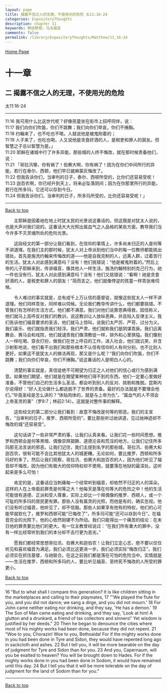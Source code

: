 ```yaml
---
layout: page
title: 揭露不信之人的无理，不使用光的危险 太11:16-24
categories: ExpositoryThoughts
description: chapter 11
keywords: 释经默想，马太福音
comments: false
permalink: /library/ExpositoryThoughts/Matthew/11_16-24
---
```

[ Home Page ]({{site.baseurl}}/index) <br>

<a name="0"></a>
# 十一章 

## 二 揭露不信之人的无理，不使用光的危险

太11:16-24

***

11:16 我可用什么比这世代呢？好像孩童坐在街市上招呼同伴，说：<br>
11:17 我们向你们吹笛，你们不跳舞；我们向你们举哀，你们不捶胸。<br>
11:18 约翰来了，也不吃也不喝，人就说他是被鬼附着的；<br>
11:19 人子来了，也吃也喝，人又说他是贪食好酒的人，是税吏和罪人的朋友。但智慧之子总以智慧为是。」<br>
11:20 耶稣在诸城中行了许多异能，那些城的人终不悔改，就在那时候责备他们，说：<br>
11:21 「哥拉汛哪，你有祸了！伯赛大啊，你有祸了！因为在你们中间所行的异能，若行在泰尔、西顿，他们早已披麻蒙灰悔改了。<br>
11:22 但我告诉你们，当审判的日子，泰尔、西顿所受的，比你们还容易受呢！<br>
11:23 迦百农啊，你已经升到天上，将来必坠落阴间；因为在你那里所行的异能，若行在所多玛，它还可以存到今日。<br>
11:24 但我告诉你们，当审判的日子，所多玛所受的，比你还容易受呢！」<br>

***

[Back to top](#0)

&emsp;&emsp;主耶稣是因着祂在地上时犹太民的光景说这番话的。但这既是对犹太人说的，也是大声对我们说的。这番话大大光照出属血气之人品格的某些方面，教导我们当今许多不灭灵魂所处的危险光景。

&emsp;&emsp;这段经文的第一部分让我们看到，在信仰的事情上，许多尚未归正的人是何等不讲道理。在我们主的那时候，犹太人对上帝派到他们当中的每一位教师都能挑出错处。首先是施洗约翰来传悔改的道——他是自我克制的人，远离人群，过着苦行的生活。犹太人对此感到满意吗？没有！他们挑错说：“他是被鬼附着的。”然后上帝的儿子耶稣来到，传讲福音，像其他人一样生活，施洗约翰特别的克己行为，祂一件也没有行。犹太人对此感到满意吗？没有！他们又挑错说：“看啊！祂是贪食好酒的人，是税吏和罪人的朋友！”简而言之，他们就像悖逆的孩童一样乖张难伺候。

&emsp;&emsp;令人难过的事实就是，总有成千上万认信的基督徒，就像这些犹太人一样不讲道理。他们同样乖张，同样难以伺候。无论我们教导传讲什么，他们都要挑错。不管我们有怎样的生活方式，他们都不满意。我们对他们说靠恩典得救，因信称义，他们就马上高呼反对我们的教训，说这教训让人放纵恩典，并且陷入反律主义。我们告诉他们福音要求的圣洁，他们就马上惊叫，说我们太严厉、严苛、过分为义。我们喜乐、他们就指责我们轻浮。我们严肃，他们就称我们是阴谋乖戾。我们远离舞会、赛马会和戏院，他们就谴责我们像清教徒一样，排外和心里狭隘。我们像别人一样吃喝、穿衣打扮，做我们在世上呼召的工作，进入社会，他们就讥笑，并含沙射影地说，他们看不出我们和那些根本不认信有信仰的人有何分别，也不比别人更好。如果这不是犹太人的做法再现，那又是什么呢？“我们向你们吹笛，你们不跳舞；我们向你们举哀，你们不捶胸。”说这番话的人是明白人心的。

&emsp;&emsp;清楚的事实就是，真信徒绝不可期望为归正之人对他们的信心或行为感到满意。如果他们期望，他们就是在期望某种他们得不到的东西。他们一定要心里做好准备，不管他们自己的生活多么圣洁，都会听到别人的反对、挑剔和推脱。昆斯内尔说得好：“好人无论做什么都逃脱不了世界的责备。最好的办法就是不要理会他们。”毕竟圣经是怎么讲的？“体贴肉体的，就是与上帝为仇”。“属血气的人不领会上帝圣灵的事”（罗8:7；林前2:14）。这就是对整件事的解释。

&emsp;&emsp;这些经文的第二部分让我们看到：故意不悔改是何等的邪恶。我们的主宣告，“当审判的日子，推罗、西顿所受的”，要比那些听过祂讲道，见过祂神迹却不悔改的城“还容易受”。

&emsp;&emsp;这句话讲了一些非常严肃的事，让我们认真来看。让我们花一些时间思想，推罗和西顿会是何等黑暗、偶像崇拜猖獗、道德沦丧和荒淫的地方。让我们记住所多玛那无法言说的邪恶。让我们记住，我们主提到名字的那些城，哥拉汛、伯赛大和迦百农，很有可能不会比其他犹太人的城更糟。无论如何，要比推罗、西顿和所多玛好的多了。然后让我们观察，哥拉汛、伯赛大和迦百农的人，因为他们听见了福音却不悔改，因为他们有极大的信仰特权却不使用，就要落在地狱的最深处。这听起来是多么可怕！

&emsp;&emsp;肯定的是，这番话应当刺痛每一个经常听到福音，却依然不归正的人的耳朵。这样的人在上帝面前罪责是何等之大！他每天是落在何等大的危险之中！他的生活可能很有道德、正派和受人尊重，实际上却比一个拜偶像的推罗、西顿人，或一个可耻的所多玛的居民更有罪。那些人没有属灵的光照，而他是有的，确实忽视。他们没有听过福音，他听见了，却不信服。那些人如果享有他有的特权，他们的心可能早就软化了，推罗和西顿可能“已悔改了”，所多玛可能“还可以存到今日”。在福音完全的光照下，他的心依然刚硬不为所动。我们只能得出一个痛苦的结论：在末日他的罪责要比他们的更大。有一位主教曾经说过：“在我们所有重大的罪中，没有一样比经常听到我们的本分却不去行更为恶劣。”

&emsp;&emsp;愿我们都经常思想哥拉讯、伯赛大和迦伯农！让我们立定心志，绝不要以仅仅听见和喜欢福音为满足。我们必须比这更进一步。我们必须实际“悔改归正”。我们必须实在抓住基督，与祂联合。在这之前我们都是落在可怕的危险当中。实情就是——生活在推罗、西顿和所多玛的人，要比听见福音、至终死不悔改的人所受的罪更小。

[Back to top](#0)

***

16 "But to what shall I compare this generation? It is like children sitting in the marketplaces and calling to their playmates, 17 "'We played the flute for you, and you did not dance; we sang a dirge, and you did not mourn.' 18 For John came neither eating nor drinking, and they say, 'He has a demon.' 19 The Son of Man came eating and drinking, and they say, 'Look at him! A glutton and a drunkard, a friend of tax collectors and sinners!' Yet wisdom is justified by her deeds." 20 Then he began to denounce the cities where most of his mighty works had been done, because they did not repent. 21 "Woe to you, Chorazin! Woe to you, Bethsaida! For if the mighty works done in you had been done in Tyre and Sidon, they would have repented long ago in sackcloth and ashes. 22 But I tell you, it will be more bearable on the day of judgment for Tyre and Sidon than for you. 23 And you, Capernaum, will you be exalted to heaven? You will be brought down to Hades. For if the mighty works done in you had been done in Sodom, it would have remained until this day. 24 But I tell you that it will be more tolerable on the day of judgment for the land of Sodom than for you."

***

[Back to top](#0)
